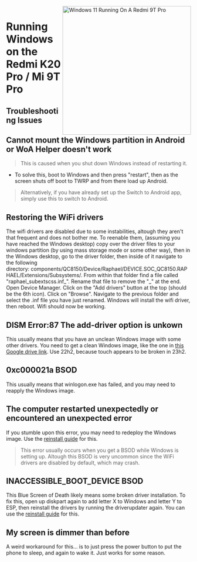<img align="right" src="https://raw.githubusercontent.com/graphiks/woa-raphael/65c0ee06045c13d1ef0f5f88aa687c50274ef7f5/raphael.png" width="350" alt="Windows 11 Running On A Redmi 9T Pro">


# Running Windows on the Redmi K20 Pro / Mi 9T Pro

## Troubleshooting Issues


## Cannot mount the Windows partition in Android or WoA Helper doesn't work
> This is caused when you shut down Windows instead of restarting it.
- To solve this, boot to Windows and then press "restart", then as the screen shuts off boot to TWRP and from there load up Android.
> Alternatively, if you have already set up the Switch to Android app, simply use this to switch to Android.

## Restoring the WiFi drivers
The wifi drivers are disabled due to some instabilities, altough they aren't that frequent and does not bother me. To reenable them, (assuming you have reached the Windows desktop) copy over the driver files to your windows partition (by using mass storage mode or some other way), then in the Windows desktop, go to the driver folder, then inside of it navigate to the following directory: components/QC8150/Device/Raphael/DEVICE.SOC_QC8150.RAPHAEL/Extensions/Subsystems/. From within that folder find a file called "raphael_subextscss.inf_". Rename that file to remove the "_" at the end. Open Device Manager. Click on the "Add drivers" button at the top (should be the 6th icon). Click on "Browse". Navigate to the previous folder and select the .inf file you have just renamed. Windows will install the wifi driver, then reboot. Wifi should now be working.

## DISM Error:87 The add-driver option is unkown
This usually means that you have an unclean Windows image with some other drivers. You need to get a clean Windows image, like the one in [this Google drive link](https://drive.google.com/drive/folders/1JEC2QhFTyZhnm4qdzeFANTmeqoDCbS1I?usp=drive_link). Use 22h2, because touch appears to be broken in 23h2.

## 0xc000021a BSOD
This usually means that winlogon.exe has failed, and you may need to reapply the Windows image.

## The computer restarted unexpectedly or encountered an unexpected error
If you stumble upon this error, you may need to redeploy the Windows image. Use the [reinstall guide](update-en.md) for this.
> This error usually occurs when you get a BSOD while Windows is setting up. Altough this BSOD is very uncommon since the WiFi drivers are disabled by default, which may crash. 

## INACCESSIBLE_BOOT_DEVICE BSOD
This Blue Screen of Death likely means some broken driver installation. To fix this, open up diskpart again to add letter X to Windows and letter Y to ESP, then reinstall the drivers by running the driverupdater again. You can use the [reinstall guide](update-en.md) for this.

## My screen is dimmer than before
A weird workaround for this... is to just press the power button to put the phone to sleep, and again to wake it. Just works for some reason.

